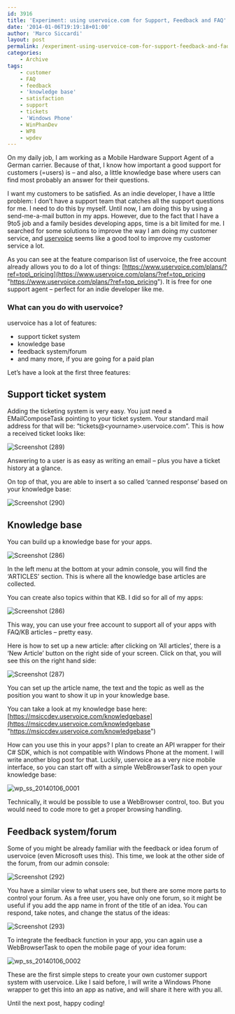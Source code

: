 ```yaml
---
id: 3916
title: 'Experiment: using uservoice.com for Support, Feedback and FAQ'
date: '2014-01-06T19:19:18+01:00'
author: 'Marco Siccardi'
layout: post
permalink: /experiment-using-uservoice-com-for-support-feedback-and-faq/
categories:
    - Archive
tags:
    - customer
    - FAQ
    - feedback
    - 'knowledge base'
    - satisfaction
    - support
    - tickets
    - 'Windows Phone'
    - WinPhanDev
    - WP8
    - wpdev
---
```


On my daily job, I am working as a Mobile Hardware Support Agent of a German carrier. Because of that, I know how important a good support for customers (=users) is – and also, a little knowledge base where users can find most probably an answer for their questions.

I want my customers to be satisfied. As an indie developer, I have a little problem: I don’t have a support team that catches all the support questions for me. I need to do this by myself. Until now, I am doing this by using a send-me-a-mail button in my apps. However, due to the fact that I have a 9to5 job and a family besides developing apps, time is a bit limited for me. I searched for some solutions to improve the way I am doing my customer service, and [uservoice](https://uservoice.com/) seems like a good tool to improve my customer service a lot.

As you can see at the feature comparison list of uservoice, the free account already allows you to do a lot of things: [https://www.uservoice.com/plans/?ref=top\_pricing](https://www.uservoice.com/plans/?ref=top_pricing "https://www.uservoice.com/plans/?ref=top_pricing"). It is free for one support agent – perfect for an indie developer like me.

### What can you do with uservoice?

uservoice has a lot of features:

- support ticket system
- knowledge base
- feedback system/forum
- and many more, if you are going for a paid plan

Let’s have a look at the first three features:

## Support ticket system

Adding the ticketing system is very easy. You just need a EMailComposeTask pointing to your ticket system. Your standard mail address for that will be: “tickets@&lt;yourname&gt;.uservoice.com”. This is how a received ticket looks like:

![Screenshot (289)](/assets/img/2014/01/Screenshot-289.png "Screenshot (289)")

Answering to a user is as easy as writing an email – plus you have a ticket history at a glance.

On top of that, you are able to insert a so called ‘canned response’ based on your knowledge base:

![Screenshot (290)](/assets/img/2014/01/Screenshot-290.png "Screenshot (290)")

## Knowledge base

You can build up a knowledge base for your apps.

![Screenshot (286)](/assets/img/2014/01/Screenshot-286.png "Screenshot (286)")

In the left menu at the bottom at your admin console, you will find the ‘ARTICLES’ section. This is where all the knowledge base articles are collected.

You can create also topics within that KB. I did so for all of my apps:

![Screenshot (286)](/assets/img/2014/01/Screenshot-2861.png "Screenshot (286)")

This way, you can use your free account to support all of your apps with FAQ/KB articles – pretty easy.

Here is how to set up a new article: after clicking on ‘All articles’, there is a ‘New Article’ button on the right side of your screen. Click on that, you will see this on the right hand side:

![Screenshot (287)](/assets/img/2014/01/Screenshot-287.png "Screenshot (287)")

You can set up the article name, the text and the topic as well as the position you want to show it up in your knowledge base.

You can take a look at my knowledge base here: [https://msiccdev.uservoice.com/knowledgebase](https://msiccdev.uservoice.com/knowledgebase "https://msiccdev.uservoice.com/knowledgebase")

How can you use this in your apps? I plan to create an API wrapper for their C# SDK, which is not compatible with Windows Phone at the moment. I will write another blog post for that. Luckily, uservoice as a very nice mobile interface, so you can start off with a simple WebBrowserTask to open your knowledge base:

![wp_ss_20140106_0001](/assets/img/2014/01/wp_ss_20140106_0001.png "wp_ss_20140106_0001")

Technically, it would be possible to use a WebBrowser control, too. But you would need to code more to get a proper browsing handling.

## Feedback system/forum

Some of you might be already familiar with the feedback or idea forum of uservoice (even Microsoft uses this). This time, we look at the other side of the forum, from our admin console:

![Screenshot (292)](/assets/img/2014/01/Screenshot-292.png "Screenshot (292)")

You have a similar view to what users see, but there are some more parts to control your forum. As a free user, you have only one forum, so it might be useful if you add the app name in front of the title of an idea. You can respond, take notes, and change the status of the ideas:

![Screenshot (293)](/assets/img/2014/01/Screenshot-293.png "Screenshot (293)")

To integrate the feedback function in your app, you can again use a WebBrowserTask to open the mobile page of your idea forum:

![wp_ss_20140106_0002](/assets/img/2014/01/wp_ss_20140106_0002.png "wp_ss_20140106_0002")

These are the first simple steps to create your own customer support system with uservoice. Like I said before, I will write a Windows Phone wrapper to get this into an app as native, and will share it here with you all.

Until the next post, happy coding!